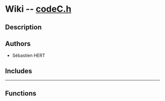 # **Wiki -- [codeC.h](/test/resources/hello/codeC.h)**


## **Description**


## **Authors**

* Sébastien HERT

## **Includes**


---
## **Functions**

